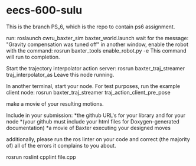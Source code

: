 # eecs-600-sulu
This is the branch PS_6, which is the repo to contain ps6 assignment.

run:
roslaunch cwru_baxter_sim baxter_world.launch
wait for the message: "Gravity compensation was tuned off"
in another window, enable the robot with the command:
  rosrun baxter_tools enable_robot.py -e
This command will run to completion.

Start the trajectory interpolator action server:
  rosrun baxter_traj_streamer traj_interpolator_as
Leave this node running.

In another terminal, start your node.  For test purposes, run the example client node:
  rosrun baxter_traj_streamer traj_action_client_pre_pose

make a movie of your resulting motions.

Include in your submission:
*the github URL's for your library and for your node
*(your github must include your html files for Doxygen-generated documentation)
*a movie of Baxter executing your designed moves

additionally, please run the ros linter on your code and correct (the majority of) all of the errors it complains to you about.

rosrun roslint cpplint file.cpp